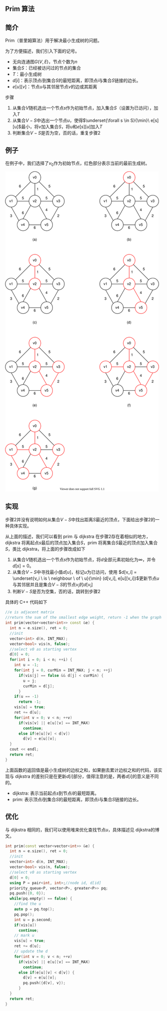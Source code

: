 ## Prim 算法

## 简介

Prim（普里姆算法）用于解决最小生成树的问题。

为了方便描述，我们引入下面的记号。

- 无向连通图$G(V, E)$，节点个数为$n$
- 集合$S$：已经被访问过的节点的集合
- $T$：最小生成树
- $d[i]$：表示顶点$i$到集合$S$的最短距离，即顶点$i$与集合$S$链接的边长。
- $e[u][v]$：节点$u$与其邻居节点$v$的边或其距离

步骤

1. 从集合$V$随机选出一个节点$s$作为初始节点，加入集合$S$（设置为已访问），加入$T$
2. 从集合$V-S$中选出一个节点$u$，使得$\underset{\forall s \in S}{\min}\ e[s][u]$最小，将$v$加入集合$S$，将$u$和$e[s][u]$加入$T$
3. 判断集合$V-S$是否为空，否的话，重复步骤2

## 例子
在例子中，我们选择了$v_0$作为初始节点，红色部分表示当前的最前生成树。

![](prim-example.drawio.svg)

## 实现
步骤2并没有说明如何从集合$V-S$中找出距离$S$最近的顶点，下面给出步骤2的一种具体实现。

从上面的描述，我们可以看到 prim 与 dijkstra 在步骤2存在着相似的地方，dijkstra 将离起点$s$最后的顶点加入集合$S$，prim 将离集合$S$最近的顶点加入集合$S$，类比 dijkstra，将上面的步骤改成如下

1. 从集合$V$随机选出一个节点$s$作为初始节点，将$d$全部元素初始化为$\infty$，并令$d[s] = 0$。
2. 从集合$V - S$中寻找最小值$d[u]$，标记$u$为已访问，使用 $d[v_i] = \underset{v_i \ is \ neighbour \ of \  u}{\min} (d[v_i], e[u][v_i])$更新节点$u$与其邻居并且是集合$V-S$的节点$v_i$的$d[v_i]$
3. 判断$V-S$是否为空集，否的话，跳转到步骤2

具体的 C++ 代码如下
```cpp
//e is adjacent matrix
//return the sum of the smallest edge weight, return -1 when the graph is not the connected graph
int prim(vector<vector<int>> const &e) {
  int n = e.size(), ret = 0;
  //init
  vector<int> d(n, INT_MAX);
  vector<bool> vis(n, false);
  //select v0 as starting vertex
  d[0] = 0;
  for(int i = 0; i < n; ++i) {
    int u = -1;
    for(int j = 0, curMin = INT_MAX; j < n; ++j)
      if(vis[j] == false && d[j] < curMin) {
        u = j;
        curMin = d[j];
      }
    if(u == -1)
      return -1;
    vis[u] = true;
    ret += d[u];
    for(int v = 0; v < n; ++v)
      if(vis[v] || e[u][v] == INT_MAX)
        continue;
      else if(e[u][v] < d[v])
        d[v] = e[u][v];
  }
  cout << endl;
  return ret;
}
```

上面函数的返回值是最小生成树的边权之和，如果删去累计边权之和的代码，该实现与 dijkstra 的差别只是在更新$d[i]$部分，值得注意的是，两者$d[i]$的意义是不同的。

- dijkstra: 表示当前起点$s$到节点$i$的最短距离。
- prim: 表示顶点$i$到集合$S$的最短距离，即顶点$i$与集合$S$链接的边长。

## 优化
与 dijkstra 相同的，我们可以使用堆来优化查找节点$u$，具体描述见 dijkstra的博文。

```cpp
int prim(const vector<vector<int>> &e) {
  int n = e.size(), ret = 0;
  //init
  vector<int> d(n, INT_MAX);
  vector<bool> vis(n, false);
  //select v0 as starting vertex
  d[0] = 0;
  using P = pair<int, int>;//node id, d[id]
  priority_queue<P, vector<P>, greater<P>> pq;
  pq.push({0, 0});
  while(pq.empty() == false) {
    //find the u
    auto p = pq.top();
    pq.pop();
    int u = p.second;
    if(vis[u])
      continue;
    // mark u
    vis[u] = true;
    ret += d[u];
    // update the d
    for(int v = 0; v < n; ++v)
      if(vis[v] || e[u][v] == INT_MAX)
        continue;
      else if(e[u][v] < d[v]) {
        d[v] = e[u][v];
        pq.push({d[v], v});
      }
  }
  return ret;
}
```